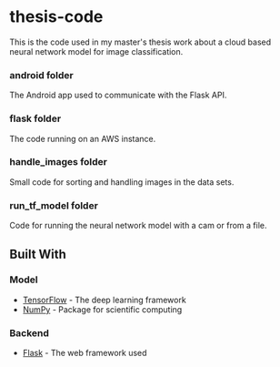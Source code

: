 # thesis-code
This is the code used in my master's thesis work about a cloud based neural network model for image classification. 
### android folder
The Android app used to communicate with the Flask API.
### flask folder 
The code running on an AWS instance.
### handle_images folder
Small code for sorting and handling images in the data sets.
### run_tf_model folder 
Code for running the neural network model with a cam or from a file. 

## Built With
### Model 
* [TensorFlow](https://www.tensorflow.org/) - The deep learning framework 
* [NumPy](http://www.numpy.org/) - Package for scientific computing

### Backend 
* [Flask](http://flask.pocoo.org/) - The web framework used

